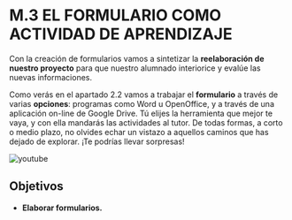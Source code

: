 # M.3 EL FORMULARIO COMO ACTIVIDAD DE APRENDIZAJE

Con la creación de formularios vamos a sintetizar la **reelaboración de nuestro proyecto** para que nuestro alumnado interiorice y evalúe las nuevas informaciones. 

Como verás en el apartado 2.2 vamos a trabajar el **formulario** a través de varias **opciones**: programas como Word u OpenOffice, y a través de una aplicación on-line de Google Drive. Tú elijes la herramienta que mejor te vaya, y con ella mandarás las actividades al tutor. De todas formas, a corto o medio plazo, no olvides echar un vistazo a aquellos caminos que has dejado de explorar. ¡Te podrías llevar sorpresas!


![](http://s.ytimg.com/yts/img/pixel-vfl3z5WfW.gif "youtube")


## Objetivos

*   **Elaborar formularios.**

